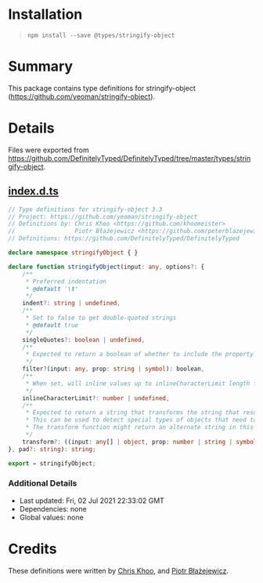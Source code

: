 # Installation
> `npm install --save @types/stringify-object`

# Summary
This package contains type definitions for stringify-object (https://github.com/yeoman/stringify-object).

# Details
Files were exported from https://github.com/DefinitelyTyped/DefinitelyTyped/tree/master/types/stringify-object.
## [index.d.ts](https://github.com/DefinitelyTyped/DefinitelyTyped/tree/master/types/stringify-object/index.d.ts)
````ts
// Type definitions for stringify-object 3.3
// Project: https://github.com/yeoman/stringify-object
// Definitions by: Chris Khoo <https://github.com/khoomeister>
//                 Piotr Błażejewicz <https://github.com/peterblazejewicz>
// Definitions: https://github.com/DefinitelyTyped/DefinitelyTyped

declare namespace stringifyObject { }

declare function stringifyObject(input: any, options?: {
    /**
     * Preferred indentation
     * @default '\t'
     */
    indent?: string | undefined,
    /**
     * Set to false to get double-quoted strings
     * @default true
     */
    singleQuotes?: boolean | undefined,
    /**
     * Expected to return a boolean of whether to include the property property of the object object in the output.
     */
    filter?(input: any, prop: string | symbol): boolean,
    /**
     * When set, will inline values up to inlineCharacterLimit length for the sake of more terse output.
     */
    inlineCharacterLimit?: number | undefined,
    /**
     * Expected to return a string that transforms the string that resulted from stringifying object[property].
     * This can be used to detect special types of objects that need to be stringified in a particular way.
     * The transform function might return an alternate string in this case, otherwise returning the originalResult.
     */
    transform?: ((input: any[] | object, prop: number | string | symbol, originalResult: string) => string) | undefined,
}, pad?: string): string;

export = stringifyObject;

````

### Additional Details
 * Last updated: Fri, 02 Jul 2021 22:33:02 GMT
 * Dependencies: none
 * Global values: none

# Credits
These definitions were written by [Chris Khoo](https://github.com/khoomeister), and [Piotr Błażejewicz](https://github.com/peterblazejewicz).
